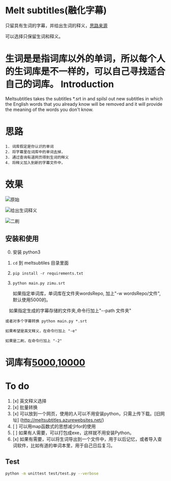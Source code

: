 Melt subtitles(融化字幕)
====

只留具有生词的字幕，并给出生词的释义，[思路来源](https://zhuanlan.zhihu.com/p/25854872)

可以选择只保留生词和释义。

生词是是指词库以外的单词，所以每个人的生词库是不一样的，可以自己寻找适合自己的词库。
Introduction
====
Meltsubtitles takes the subtitles *.srt in and spilsl out new subtitles in which the English words that you already know will be removed and it will provide the meaning of the words you don't know.

思路
====
    1. 词库假定是你认识的单词 
    2. 将字幕里在词库中的单词去掉，
    3. 通过查询有道网页得到生词的释义
    4. 将释义加入到新的字幕文件中，

效果
====
![原始](img/ori.jpg)
 
![给出生词释义](img/cn.jpg)

![二刷](img/sec.jpg)

## 安装和使用

0. 安装 python3
1. `cd` 到 meltsubtiles 目录里面
2. `pip install -r requirements.txt`
3. `python main.py zimu.srt`


    如果指定单词库，单词库在文件夹wordsRepo, 加上"-w wordsRepo/文件", 默认使用5000的。
    
    如果指定生成的字幕存储的文件夹,命令行加上"--path 文件夹"
   
    或者对多个字幕转换 python main.py *.srt 
   
    如果希望是英文释义，在命令行加上 "-e"
    
    如果是二刷，在命令行加上 "-2"

词库有[5000](http://www.wordfrequency.info/free.asp),[10000](https://github.com/first20hours/google-10000-english)
====


To do 
====
1. [x] 英文释义选择
2. [x] 批量转换
3. [x] 可以放到一个网页，使用的人可以不用安装python，只需上传下载。[旧网址] (http://meltsubtitles.azurewebsites.net/)
4. [ ] 可以用map函数式的思想减少for的使用
5. [ ] 如果有人需要，可以打包成exe，这样就不用安装Python。
5. [x] 如果有需要，可以将生词导出到一个文件中，用于以后记忆，或者导入查词软件，比如有道的单词本里，用于自己日后复习。

## Test

```sh
python -m unittest test/test.py --verbose
```
